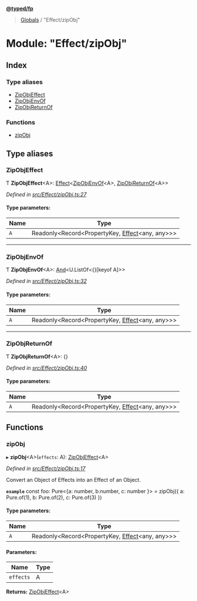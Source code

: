 **[@typed/fp](../README.md)**

> [Globals](../globals.md) / "Effect/zipObj"

# Module: "Effect/zipObj"

## Index

### Type aliases

* [ZipObjEffect](_effect_zipobj_.md#zipobjeffect)
* [ZipObjEnvOf](_effect_zipobj_.md#zipobjenvof)
* [ZipObjReturnOf](_effect_zipobj_.md#zipobjreturnof)

### Functions

* [zipObj](_effect_zipobj_.md#zipobj)

## Type aliases

### ZipObjEffect

Ƭ  **ZipObjEffect**\<A>: [Effect](_effect_effect_.effect.md)\<[ZipObjEnvOf](_effect_zipobj_.md#zipobjenvof)\<A>, [ZipObjReturnOf](_effect_zipobj_.md#zipobjreturnof)\<A>>

*Defined in [src/Effect/zipObj.ts:27](https://github.com/TylorS/typed-fp/blob/ac98ca1/src/Effect/zipObj.ts#L27)*

#### Type parameters:

Name | Type |
------ | ------ |
`A` | Readonly\<Record\<PropertyKey, [Effect](_effect_effect_.effect.md)\<any, any>>> |

___

### ZipObjEnvOf

Ƭ  **ZipObjEnvOf**\<A>: [And](_common_and_.md#and)\<U.ListOf\<{}[keyof A]>>

*Defined in [src/Effect/zipObj.ts:32](https://github.com/TylorS/typed-fp/blob/ac98ca1/src/Effect/zipObj.ts#L32)*

#### Type parameters:

Name | Type |
------ | ------ |
`A` | Readonly\<Record\<PropertyKey, [Effect](_effect_effect_.effect.md)\<any, any>>> |

___

### ZipObjReturnOf

Ƭ  **ZipObjReturnOf**\<A>: {}

*Defined in [src/Effect/zipObj.ts:40](https://github.com/TylorS/typed-fp/blob/ac98ca1/src/Effect/zipObj.ts#L40)*

#### Type parameters:

Name | Type |
------ | ------ |
`A` | Readonly\<Record\<PropertyKey, [Effect](_effect_effect_.effect.md)\<any, any>>> |

## Functions

### zipObj

▸ **zipObj**\<A>(`effects`: A): [ZipObjEffect](_effect_zipobj_.md#zipobjeffect)\<A>

*Defined in [src/Effect/zipObj.ts:17](https://github.com/TylorS/typed-fp/blob/ac98ca1/src/Effect/zipObj.ts#L17)*

Convert an Object of Effects into an Effect of an Object.

**`example`** 
const foo: Pure<{a: number, b:number, c: number }> = zipObj({
  a: Pure.of(1),
  b: Pure.of(2),
  c: Pure.of(3)
})

#### Type parameters:

Name | Type |
------ | ------ |
`A` | Readonly\<Record\<PropertyKey, [Effect](_effect_effect_.effect.md)\<any, any>>> |

#### Parameters:

Name | Type |
------ | ------ |
`effects` | A |

**Returns:** [ZipObjEffect](_effect_zipobj_.md#zipobjeffect)\<A>
